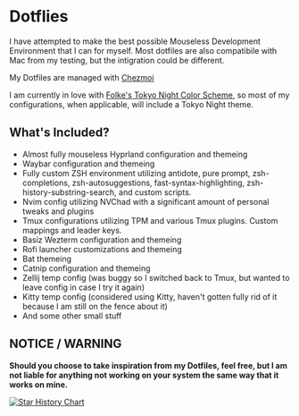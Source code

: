 # Dotflies

I have attempted to make the best possible Mouseless Development Environment that I can for myself. Most dotfiles are also compatibile with Mac from my testing, but the intigration could be different.

My Dotfiles are managed with [ Chezmoi ](https://chezmoi.io)

I am currently in love with [Folke's Tokyo Night Color Scheme](https://github.com/folke/tokyonight.nvim), so most of my configurations, when applicable, will include a Tokyo Night theme.

## What's Included?

- Almost fully mouseless Hyprland configuration and themeing
- Waybar configuration and themeing
- Fully custom ZSH environment utilizing antidote, pure prompt, zsh-completions, zsh-autosuggestions, fast-syntax-highlighting, zsh-history-substring-search, and custom scripts.
- Nvim config utilizing NVChad with a significant amount of personal tweaks and plugins
- Tmux configurations utilizing TPM and various Tmux plugins. Custom mappings and leader keys.
- Basiz Wezterm configuration and themeing
- Rofi launcher customizations and themeing
- Bat themeing
- Catnip configuration and themeing
- Zellij temp config (was buggy so I switched back to Tmux, but wanted to leave config in case I try it again)
- Kitty temp config (considered using Kitty, haven't gotten fully rid of it because I am still on the fence about it)
- And some other small stuff

## NOTICE / WARNING

**Should you choose to take inspiration from my Dotfiles, feel free, but I am not liable for anything not working on your system the same way that it works on mine.**

[![Star History Chart](https://api.star-history.com/svg?repos=Pairadux/dotfiles&type=Date)](https://star-history.com/#Pairadux/dotfiles&Date)
